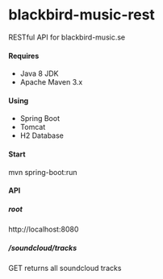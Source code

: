 # blackbird-music-rest
RESTful API for blackbird-music.se

#### Requires
* Java 8 JDK
* Apache Maven 3.x

#### Using
* Spring Boot
* Tomcat
* H2 Database

#### Start
mvn spring-boot:run

#### API 
##### root
http://localhost:8080

##### /soundcloud/tracks
GET returns all soundcloud tracks
